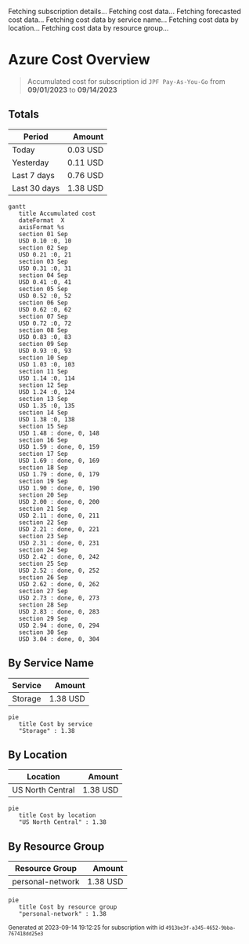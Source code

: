 Fetching subscription details...
Fetching cost data...
Fetching forecasted cost data...
Fetching cost data by service name...
Fetching cost data by location...
Fetching cost data by resource group...
# Azure Cost Overview

> Accumulated cost for subscription id `JPF Pay-As-You-Go` from **09/01/2023** to **09/14/2023**

## Totals

|Period|Amount|
|---|---:|
|Today|0.03 USD|
|Yesterday|0.11 USD|
|Last 7 days|0.76 USD|
|Last 30 days|1.38 USD|

```mermaid
gantt
   title Accumulated cost
   dateFormat  X
   axisFormat %s
   section 01 Sep
   USD 0.10 :0, 10
   section 02 Sep
   USD 0.21 :0, 21
   section 03 Sep
   USD 0.31 :0, 31
   section 04 Sep
   USD 0.41 :0, 41
   section 05 Sep
   USD 0.52 :0, 52
   section 06 Sep
   USD 0.62 :0, 62
   section 07 Sep
   USD 0.72 :0, 72
   section 08 Sep
   USD 0.83 :0, 83
   section 09 Sep
   USD 0.93 :0, 93
   section 10 Sep
   USD 1.03 :0, 103
   section 11 Sep
   USD 1.14 :0, 114
   section 12 Sep
   USD 1.24 :0, 124
   section 13 Sep
   USD 1.35 :0, 135
   section 14 Sep
   USD 1.38 :0, 138
   section 15 Sep
   USD 1.48 : done, 0, 148
   section 16 Sep
   USD 1.59 : done, 0, 159
   section 17 Sep
   USD 1.69 : done, 0, 169
   section 18 Sep
   USD 1.79 : done, 0, 179
   section 19 Sep
   USD 1.90 : done, 0, 190
   section 20 Sep
   USD 2.00 : done, 0, 200
   section 21 Sep
   USD 2.11 : done, 0, 211
   section 22 Sep
   USD 2.21 : done, 0, 221
   section 23 Sep
   USD 2.31 : done, 0, 231
   section 24 Sep
   USD 2.42 : done, 0, 242
   section 25 Sep
   USD 2.52 : done, 0, 252
   section 26 Sep
   USD 2.62 : done, 0, 262
   section 27 Sep
   USD 2.73 : done, 0, 273
   section 28 Sep
   USD 2.83 : done, 0, 283
   section 29 Sep
   USD 2.94 : done, 0, 294
   section 30 Sep
   USD 3.04 : done, 0, 304
```

## By Service Name

|Service|Amount|
|---|---:|
|Storage|1.38 USD|

```mermaid
pie
   title Cost by service
   "Storage" : 1.38
```

## By Location

|Location|Amount|
|---|---:|
|US North Central|1.38 USD|

```mermaid
pie
   title Cost by location
   "US North Central" : 1.38
```

## By Resource Group

|Resource Group|Amount|
|---|---:|
|personal-network|1.38 USD|

```mermaid
pie
   title Cost by resource group
   "personal-network" : 1.38
```

<sup>Generated at 2023-09-14 19:12:25 for subscription with id `4913be3f-a345-4652-9bba-767418dd25e3`</sup>
